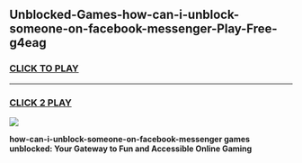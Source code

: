 
## Unblocked-Games-how-can-i-unblock-someone-on-facebook-messenger-Play-Free-g4eag
<h3>
<a href="https://premium76.site?title=how-can-i-unblock-someone-on-facebook-messenger&ref=10A">CLICK TO PLAY</a></h3>
<hr>

<h3>
<a href="https://premium76.site?title=how-can-i-unblock-someone-on-facebook-messenger&ref=10A">CLICK 2 PLAY</a>
  
</h3>

<a href="https://premium76.site?title=how-can-i-unblock-someone-on-facebook-messenger&ref=10A"><img src="https://clearcache.store/games.png"></a>


**how-can-i-unblock-someone-on-facebook-messenger games unblocked: Your Gateway to Fun and Accessible Online Gaming**
